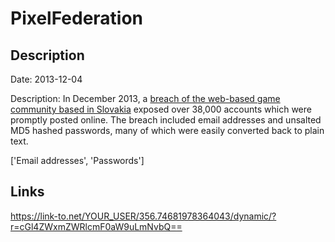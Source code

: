 # PixelFederation

## Description

Date: 2013-12-04

Description:
In December 2013, a <a href="http://www.cyberwarnews.info/2013/12/04/pixel-federation-hacked-38000-user-credentials-leaked" target="_blank" rel="noopener">breach of the web-based game community based in Slovakia</a> exposed over 38,000 accounts which  were promptly posted online. The breach included email addresses and unsalted MD5 hashed passwords, many of which were easily converted back to plain text.


['Email addresses', 'Passwords']

## Links

https://link-to.net/YOUR_USER/356.74681978364043/dynamic/?r=cGl4ZWxmZWRlcmF0aW9uLmNvbQ==